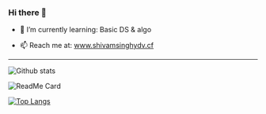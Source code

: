 ### Hi there 👋
- 🌱 I’m currently learning: Basic DS & algo

- 📫 Reach me at:            www.shivamsinghydv.cf

___________________________________________________

![Github stats](https://github-readme-stats.vercel.app/api?username=shivamsinghydv)

![ReadMe Card](https://github-readme-stats.vercel.app/api/pin/?username=shivamsinghydv&repo=dev-portfolio)

[![Top Langs](https://github-readme-stats.vercel.app/api/top-langs/?username=shivamsinghydv&langs_count=4)](https://github.com/anuraghazra/github-readme-stats)
<!--
**shivamsinghydv/shivamsinghydv** is a ✨ _special_ ✨ repository because its `README.md` (this file) appears on your GitHub profile.

Here are some ideas to get you started:

- 🔭 I’m currently working on ...
- 🌱 I’m currently learning ...
- 👯 I’m looking to collaborate on ...
- 🤔 I’m looking for help with ...
- 💬 Ask me about ...
- 📫 How to reach me: ...
- 😄 Pronouns: ...
- ⚡ Fun fact: ...
-->
